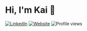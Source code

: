 # Hi, I'm Kai 👋


[![LinkedIn](https://img.shields.io/badge/-Kuxry-blue?style=social&logo=Linkedin&logoColor=blue&link=www.linkedin.com/in/kuxry/)](https://www.linkedin.com/in/kuxry/)
[![Website](https://img.shields.io/badge/-kuxry.io-orange?style=social&logo=RSS)](https://kuxry.github.io)
![Profile views](https://komarev.com/ghpvc/?username=sahansera&color=brightgreen)


